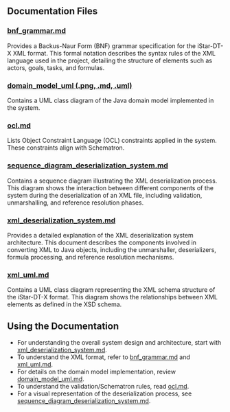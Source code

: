 ## Documentation Files

### [bnf_grammar.md](https://github.com/nina2dv/istar-unmarshal/blob/main/docs/bnf_grammar.md)
Provides a Backus-Naur Form (BNF) grammar specification for the iStar-DT-X XML format. This formal notation describes the syntax rules of the XML language used in the project, detailing the structure of elements such as actors, goals, tasks, and formulas.

### [domain_model_uml (.png, .md, .uml)](https://github.com/nina2dv/istar-unmarshal/blob/main/docs/domain_model_uml.md)
Contains a UML class diagram of the Java domain model implemented in the system.

### [ocl.md](https://github.com/nina2dv/istar-unmarshal/blob/main/docs/ocl.md)
Lists Object Constraint Language (OCL) constraints applied in the system. These constraints align with Schematron.

### [sequence_diagram_deserialization_system.md](https://github.com/nina2dv/istar-unmarshal/blob/main/docs/sequence_diagram_deserialization_system.md)
Contains a sequence diagram illustrating the XML deserialization process. This diagram shows the interaction between different components of the system during the deserialization of an XML file, including validation, unmarshalling, and reference resolution phases.

### [xml_deserialization_system.md](https://github.com/nina2dv/istar-unmarshal/blob/main/docs/xml_deserialization_system.md)
Provides a detailed explanation of the XML deserialization system architecture. This document describes the components involved in converting XML to Java objects, including the unmarshaller, deserializers, formula processing, and reference resolution mechanisms.

### [xml_uml.md](https://github.com/nina2dv/istar-unmarshal/blob/main/docs/xml_uml.md)
Contains a UML class diagram representing the XML schema structure of the iStar-DT-X format. This diagram shows the relationships between XML elements as defined in the XSD schema.

## Using the Documentation

- For understanding the overall system design and architecture, start with [xml_deserialization_system.md](https://github.com/nina2dv/istar-unmarshal/blob/main/docs/xml_deserialization_system.md).
- To understand the XML format, refer to [bnf_grammar.md](https://github.com/nina2dv/istar-unmarshal/blob/main/docs/bnf_grammar.md) and [xml_uml.md](https://github.com/nina2dv/istar-unmarshal/blob/main/docs/xml_uml.md).
- For details on the domain model implementation, review [domain_model_uml.md](https://github.com/nina2dv/istar-unmarshal/blob/main/docs/domain_model_uml.md).
- To understand the validation/Schematron rules, read [ocl.md](https://github.com/nina2dv/istar-unmarshal/blob/main/docs/ocl.md).
- For a visual representation of the deserialization process, see [sequence_diagram_deserialization_system.md](https://github.com/nina2dv/istar-unmarshal/blob/main/docs/sequence_diagram_deserialization_system.md).